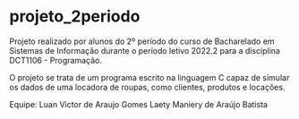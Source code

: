 # projeto_2periodo
Projeto realizado por alunos do 2º período do curso de Bacharelado em Sistemas de Informação durante o período letivo 2022.2 para a disciplina DCT1106 - Programação.

O projeto se trata de um programa escrito na linguagem C capaz de simular os dados de uma locadora de roupas, como clientes, produtos e locações.

Equipe:
Luan Victor de Araujo Gomes
Laety Maniery de Araújo Batista

